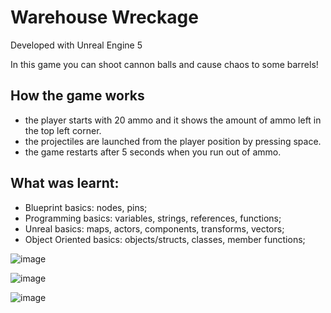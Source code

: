 # Warehouse Wreckage

Developed with Unreal Engine 5

In this game you can shoot cannon balls and cause chaos to some barrels!

## How the game works

- the player starts with 20 ammo and it shows the amount of ammo left in the top left corner.
- the projectiles are launched from the player position by pressing space.
- the game restarts after 5 seconds when you run out of ammo.

## What was learnt:

- Blueprint basics: nodes, pins;
- Programming basics: variables, strings, references, functions;
- Unreal basics: maps, actors, components, transforms, vectors;
- Object Oriented basics: objects/structs, classes, member functions;

![image](https://user-images.githubusercontent.com/27180625/221374402-af7c6d0b-6a62-4d18-a080-40732fe1d5ec.png)

![image](https://user-images.githubusercontent.com/27180625/221374884-948d34ff-f259-4ee9-8197-11dda64c5790.png)


![image](https://user-images.githubusercontent.com/27180625/221374580-c8e875ac-ab0c-4c5c-912a-e0e02f8b3ab4.png)


